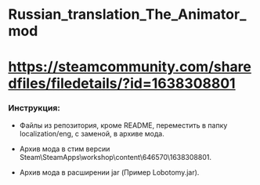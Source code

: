 # Russian_translation_The_Animator_mod

# https://steamcommunity.com/sharedfiles/filedetails/?id=1638308801

### Инструкция:

- Файлы из репозитория, кроме README, переместить в папку localization/eng, с заменой, в архиве мода.

- Архив мода в стим версии Steam\SteamApps\workshop\content\646570\1638308801.

- Архив мода в расширении jar (Пример Lobotomy.jar).
